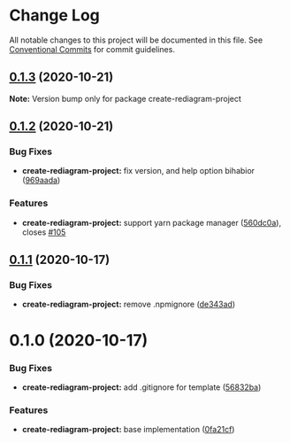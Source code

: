 # Change Log

All notable changes to this project will be documented in this file.
See [Conventional Commits](https://conventionalcommits.org) for commit guidelines.

## [0.1.3](https://github.com/kamiazya/rediagram/compare/create-rediagram-project@0.1.2...create-rediagram-project@0.1.3) (2020-10-21)

**Note:** Version bump only for package create-rediagram-project





## [0.1.2](https://github.com/kamiazya/rediagram/compare/create-rediagram-project@0.1.1...create-rediagram-project@0.1.2) (2020-10-21)


### Bug Fixes

* **create-rediagram-project:** fix version, and help option bihabior ([969aada](https://github.com/kamiazya/rediagram/commit/969aada225e5ae629394d4ca34b77380b13bc491))


### Features

* **create-rediagram-project:** support yarn package manager ([560dc0a](https://github.com/kamiazya/rediagram/commit/560dc0aa51fcfee6b8db539e4d0f467e76866e66)), closes [#105](https://github.com/kamiazya/rediagram/issues/105)





## [0.1.1](https://github.com/kamiazya/rediagram/compare/create-rediagram-project@0.1.0...create-rediagram-project@0.1.1) (2020-10-17)


### Bug Fixes

* **create-rediagram-project:** remove .npmignore ([de343ad](https://github.com/kamiazya/rediagram/commit/de343ad1dd46f61f2ceba43d7ea794f8682a2ae5))





# 0.1.0 (2020-10-17)


### Bug Fixes

* **create-rediagram-project:** add .gitignore for template ([56832ba](https://github.com/kamiazya/rediagram/commit/56832ba8a52426364f81deca5960fef052008138))


### Features

* **create-rediagram-project:** base implementation ([0fa21cf](https://github.com/kamiazya/rediagram/commit/0fa21cfcf6127b8c2aafe720aaedbb8944194672))
